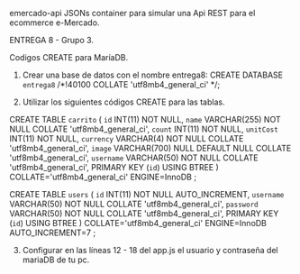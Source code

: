 emercado-api
JSONs container para simular una Api REST para el ecommerce e-Mercado.


ENTREGA 8 - Grupo 3.

Codigos CREATE para MaríaDB.

1. Crear una base de datos con el nombre entrega8: CREATE DATABASE `entrega8` /*!40100 COLLATE 'utf8mb4_general_ci' */;

2. Utilizar los siguientes códigos CREATE para las tablas.

CREATE TABLE `carrito` (
	`id` INT(11) NOT NULL,
	`name` VARCHAR(255) NOT NULL COLLATE 'utf8mb4_general_ci',
	`count` INT(11) NOT NULL,
	`unitCost` INT(11) NOT NULL,
	`currency` VARCHAR(4) NOT NULL COLLATE 'utf8mb4_general_ci',
	`image` VARCHAR(700) NULL DEFAULT NULL COLLATE 'utf8mb4_general_ci',
	`username` VARCHAR(50) NOT NULL COLLATE 'utf8mb4_general_ci',
	PRIMARY KEY (`id`) USING BTREE
)
COLLATE='utf8mb4_general_ci'
ENGINE=InnoDB
;

CREATE TABLE `users` (
	`id` INT(11) NOT NULL AUTO_INCREMENT,
	`username` VARCHAR(50) NOT NULL COLLATE 'utf8mb4_general_ci',
	`password` VARCHAR(50) NOT NULL COLLATE 'utf8mb4_general_ci',
	PRIMARY KEY (`id`) USING BTREE
)
COLLATE='utf8mb4_general_ci'
ENGINE=InnoDB
AUTO_INCREMENT=7
;

3. Configurar en las líneas 12 - 18 del app.js el usuario y contraseña del mariaDB de tu pc.